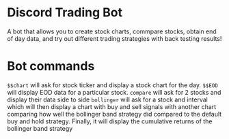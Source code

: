 # Discord Trading Bot
A bot that allows you to create stock charts, commpare stocks, obtain end of day data, and try out different trading strategies with back testing results!
# Bot commands
`$$chart` will ask for stock ticker and display a stock chart for the day.
`$$EOD` will display EOD data for a particular stock.
`compare` will ask for 2 stocks and display their data side to side
`bollinger` will ask for a stock and interval which will then display a chart with buy and sell signals with another chart comparing how well the bollinger band strategy did compared to the default buy and hold strategy. Finally, it will display the cumulative returns of the bollinger band strategy
